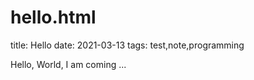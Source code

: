 # hello.html
title: Hello
date: 2021-03-13
tags: test,note,programming

Hello, World, I am coming ... 
